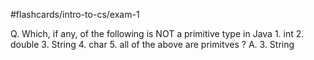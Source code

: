 #flashcards/intro-to-cs/exam-1 

Q. Which, if any, of the following is NOT a primitive type in Java
	1. int
	2. double
	3. String
	4. char
	5. all of the above are primitves
?
A. 3. String
<!--SR:!2022-07-17,3,250-->